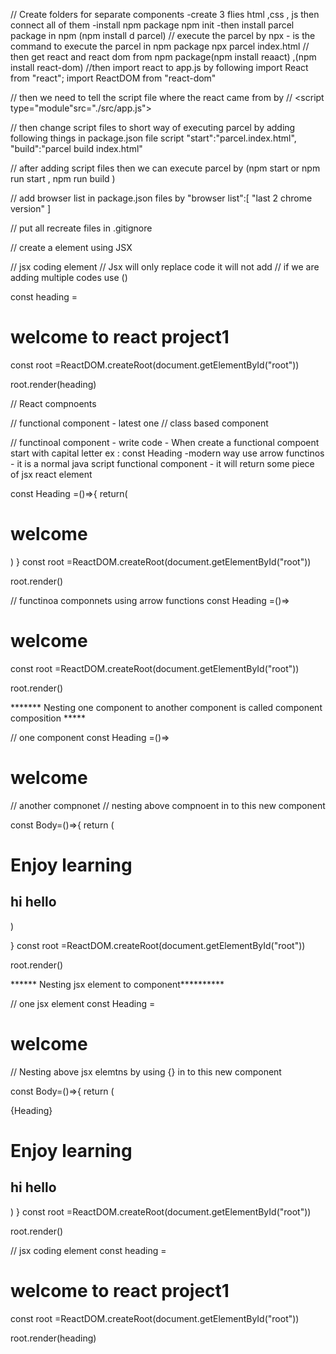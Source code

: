 // Create folders for separate components 
-create 3 flies html ,css , js then connect all of them 
-install npm package npm init
-then install  parcel package in npm (npm install d parcel)
// execute the parcel by 
    npx - is the command to execute the parcel in npm package
    npx parcel index.html 
// then get react and react dom from npm package(npm install reaact) ,(npm install react-dom)
//then import react to app.js by following 
  import React from "react";
  import ReactDOM from "react-dom"

// then we need to tell the script file where the react came from by 
//  <script type="module"src="./src/app.js"></script>

// then change script files to short way of executing parcel by adding following things in package.json file script 
       "start":"parcel.index.html",
        "build":"parcel build index.html"

//  after adding script files then we can execute parcel by (npm start or npm run start , npm run build )

// add browser list in package.json files by 
   "browser list":[
    "last 2 chrome version"
  ]

// put all recreate files in .gitignore 



// create a element using JSX 

// jsx coding element
// Jsx will only replace code it will not add 
// if we are adding multiple codes use ()

const heading =<h1>welcome to react project1</h1>
  
  
const root =ReactDOM.createRoot(document.getElementById("root"))

root.render(heading)

// React compnoents 

// functional component - latest one 
// class based component 

// functinoal component - write code 
    - When create a functional compoent start with capital letter ex : const Heading
    -modern way use arrow functinos 
    - it is a normal java script functional component 
    - it will return some piece of jsx react element 

  const Heading =()=>{
  return(
    <h1>welcome </h1>

  )
}
const root =ReactDOM.createRoot(document.getElementById("root"))

root.render(<Heading/>)



 // functinoa componnets using arrow functions 
const Heading =()=> <h1>welcome </h1>
   
const root =ReactDOM.createRoot(document.getElementById("root"))

root.render(<Heading/>)


 ******* Nesting one component to another component is called component composition *****

 // one component 
 const Heading =()=><h1>welcome </h1>
   

 // another compnonet 
 // nesting above compnoent in to this new component 

  const Body=()=>{
    return (
        <div>
        <Heading/>
        <h1> Enjoy learning </h1>
        <h2>hi hello </h2>
      </div>
    )

  }
 const root =ReactDOM.createRoot(document.getElementById("root"))
 
 root.render(<Body/>)


****** Nesting jsx element to component**********

 // one jsx element
 const Heading =<h1>welcome </h1>
   

 // Nesting above jsx elemtns by using {}  in to this new component 

  const Body=()=>{
    return (
        <div>
        {Heading}
        <h1> Enjoy learning </h1>
        <h2>hi hello </h2>
      </div>
    )
  }
 const root =ReactDOM.createRoot(document.getElementById("root"))
 
 root.render(<Body/>)
















// jsx coding element
const heading =<h1>welcome to react project1</h1>
  
  
const root =ReactDOM.createRoot(document.getElementById("root"))

root.render(heading)
